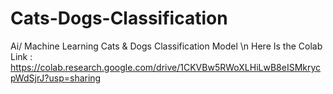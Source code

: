 # Cats-Dogs-Classification
Ai/ Machine Learning Cats &amp; Dogs Classification Model \n
Here Is the Colab Link : https://colab.research.google.com/drive/1CKVBw5RWoXLHiLwB8eISMkrycpWdSjrJ?usp=sharing
